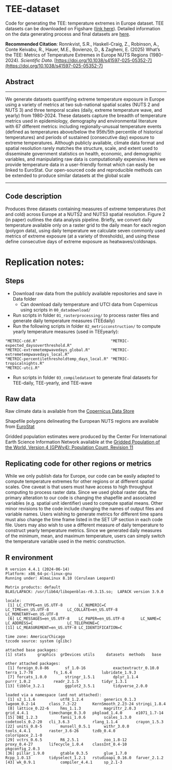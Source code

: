 # TEE-dataset
Code for generating the TEE: temperature extremes in Europe dataset. TEE datasets can be downloaded on Figshare ([link here](https://springernature.figshare.com/articles/dataset/Temperature_Extremes_in_Europe_TEE_/28063226)). Detailed information on the data generating process and final datasets are [here](https://doi.org/10.1038/s41597-025-05352-7).

**Recommended Citation**: Ronnkvist, S.R., Haskell-Craig, Z., Robinson, A., Conte Keivabu, R., Hauer, M.E., Bovienzo, D., & Zagheni, E. (2025) What’s the TEE: Metrics of Temperature Extremes in Europe NUTS Regions (1980-2024). *Scientific Data*. [https://doi.org/10.1038/s41597-025-05352-7](https://doi.org/10.1038/s41597-025-05352-7)

## Abstract

---

We generate datasets quantifying extreme temperature exposure in Europe using a variety of metrics at two sub-national spatial scales (NUTS 2 and NUTS 3) and three temporal scales (daily, extreme temperature wave, and yearly) from 1980-2024. These datasets capture the breadth of temperature metrics used in epidemiology, demography and environmental literature with 67 different metrics: including regionally-unusual temperature events (defined as temperatures above/below the 95th/5th percentile of historical temperatures) and periods of sustained (consecutive day) exposure to extreme temperatures. Although publicly available, climate data format and spatial resolution rarely matches the structure, scale, and extent used to disseminate government statistics on health, economic, and demographic variables, and manipulating raw data is computationally expensive. Here we provide temperature data in a user-friendly format which can easily be linked to EuroStat. Our open-sourced code and reproducible methods can be extended to produce similar datasets at the global scale

---

## Code description
Produces three datasets containing measures of extreme temperatures (hot and cold) across Europe at a NUTS2 and NUTS3 spatial resolution. Figure 2 (in paper) outlines the data analysis pipeline. Briefly, we convert daily temperature available only on a raster grid to the daily mean for each region (polygon data), using daily temperature we calculate seven commonly used metrics of extreme exposure (at a variety of thresholds), and using these define consecutive days of extreme exposure as heatwaves/coldsnaps. 



# Replication notes:

## Steps
- Download raw data from the publicly available repositories and save in Data folder
   - Can download daily temperature and UTCI data from Copernicus using scripts in `00_datadownload/`
- Run scripts in folder `01_rasterprocessing/` to process raster files and generate daily temperature measures (TEEdaily)
- Run the following scripts in folder `02_metricconstruction/` to compute yearly temperature measures (used in TEEyearly):
```
"METRIC-cdd.R"                                "METRIC-expected_daysoverthreshold.R"        
"METRIC-extremetempwavedays_global.R"         "METRIC-extremetempwavedays_local.R"         
"METRIC-percentilethresholdtemp_days_local.R" "METRIC-tropicalnights.R"                    
"METRIC-utci.R"
```
- Run scripts in folder `03_compiledataset` to generate final datasets for TEE-daily, TEE-yearly, and TEE-wave

## Raw data
Raw climate data is available from the [Copernicus Data Store](https://cds.climate.copernicus.eu/)

Shapefile polygons delineating the European NUTS regions are available from [EuroStat](https://ec.europa.eu/eurostat/web/gisco/geodata/statistical-units/territorial-units-statistics) 

Gridded population estimates were produced by the Center For International Earth Science Information Network available at the [Gridded Population of the World, Version 4 (GPWv4): Population Count, Revision 11](https://doi.org/10.7927/H4JW8BX5) 

## Replicating code for other regions or metrics

While we only publish data for Europe, our code can be easily adapted to compute temperature extremes for other regions or at different spatial scales. One caveat is that users must have access to high throughput computing to process raster data. Since we used global raster data, the primary alteration to our code is changing the shapefile and associated variables (e.g. spatial unit identifier) used to compute spatial means. Other minor revisions to the code include changing the names of output files and variable names. Users wishing to generate metrics for different time spans must also change the time frame listed in the SET UP section in each code file. Users may also wish to use a different measure of daily temperature to construct yearly temperature metrics. Since we generated daily measures of the minimum, mean, and maximum temperature, users can simply switch the temperature variable used in the metric construction.



## R environment
```
R version 4.4.1 (2024-06-14)
Platform: x86_64-pc-linux-gnu
Running under: AlmaLinux 8.10 (Cerulean Leopard)

Matrix products: default
BLAS/LAPACK: /usr/lib64/libopenblas-r0.3.15.so;  LAPACK version 3.9.0

locale:
 [1] LC_CTYPE=en_US.UTF-8       LC_NUMERIC=C               LC_TIME=en_US.UTF-8        LC_COLLATE=en_US.UTF-8     LC_MONETARY=en_US.UTF-8   
 [6] LC_MESSAGES=en_US.UTF-8    LC_PAPER=en_US.UTF-8       LC_NAME=C                  LC_ADDRESS=C               LC_TELEPHONE=C            
[11] LC_MEASUREMENT=en_US.UTF-8 LC_IDENTIFICATION=C       

time zone: America/Chicago
tzcode source: system (glibc)

attached base packages:
[1] stats     graphics  grDevices utils     datasets  methods   base     

other attached packages:
 [1] foreign_0.8-86       sf_1.0-16            exactextractr_0.10.0 terra_1.7-78         fs_1.6.4             lubridate_1.9.3     
 [7] forcats_1.0.0        stringr_1.5.1        dplyr_1.1.4          purrr_1.0.2          readr_2.1.5          tidyr_1.3.1         
[13] tibble_3.2.1         ggplot2_3.5.1        tidyverse_2.0.0     

loaded via a namespace (and not attached):
 [1] s2_1.1.6           utf8_1.2.4         generics_0.1.3     lwgeom_0.2-14      class_7.3-22       KernSmooth_2.23-24 stringi_1.8.4     
 [8] lattice_0.22-6     hms_1.1.3          magrittr_2.0.3     grid_4.4.1         timechange_0.3.0   pkgload_1.4.0      e1071_1.7-14      
[15] DBI_1.2.3          fansi_1.0.6        scales_1.3.0       codetools_0.2-20   cli_3.6.3          rlang_1.1.4        crayon_1.5.3      
[22] units_0.8-5        munsell_0.5.1      withr_3.0.0        tools_4.4.1        raster_3.6-26      tzdb_0.4.0         colorspace_2.1-0  
[29] vctrs_0.6.5        R6_2.5.1           zoo_1.8-12         proxy_0.4-27       lifecycle_1.0.4    classInt_0.4-10    pkgconfig_2.0.3   
[36] pillar_1.9.0       gtable_0.3.5       glue_1.7.0         Rcpp_1.0.13        tidyselect_1.2.1   rstudioapi_0.16.0  farver_2.1.2      
[43] wk_0.9.1           compiler_4.4.1     sp_2.1-3

```          
